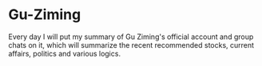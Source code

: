 # Gu-Ziming
Every day I will put my summary of Gu Ziming's official account and group chats on it, which will summarize the recent recommended stocks, current affairs, politics and various logics.
